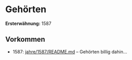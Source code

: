 # Gehörten

**Ersterwähnung:** 1587

## Vorkommen
- 1587: [jahre/1587/README.md](../jahre/1587/README.md) – Gehörten billig dahin...

